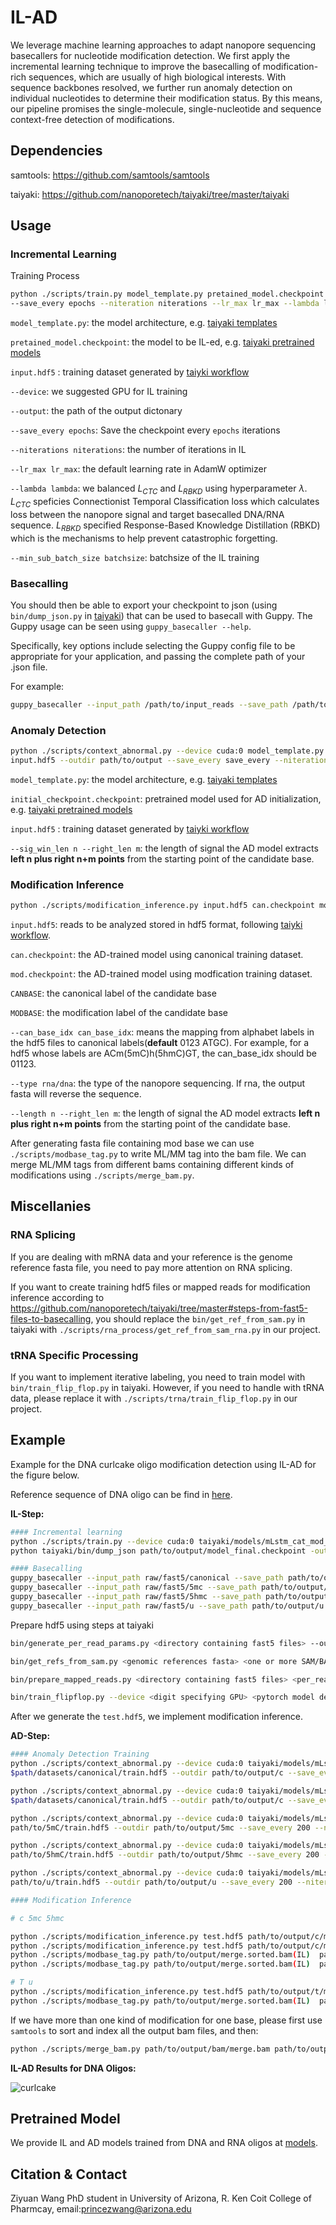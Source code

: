 # IL-AD

We leverage machine learning approaches to adapt nanopore sequencing basecallers for nucleotide modification detection. We first apply the incremental learning technique to improve the basecalling of modification-rich sequences, which are usually of high biological interests. With sequence backbones resolved, we further run anomaly detection on individual nucleotides to determine their modification status. By this means, our pipeline promises the single-molecule, single-nucleotide and sequence context-free detection of modifications. 


<!--  <p align='center'><img src="https://www.pharmacy.arizona.edu/sites/default/files/styles/az_medium/public/2023-05/HD3.png?itok=EBqnN-7q" width = "140" height = "200" alt="图片名称" align=center /></p> -->

## Dependencies

samtools: https://github.com/samtools/samtools

taiyaki: https://github.com/nanoporetech/taiyaki/tree/master/taiyaki

## Usage

### Incremental Learning

Training Process
```sh
python ./scripts/train.py model_template.py pretained_model.checkpoint input.hdf5 --device cuda:0 --outdir path/to/output \
--save_every epochs --niteration niterations --lr_max lr_max --lambda lambda --min_sub_batch_size batchsize
```

`model_template.py`: the model architecture, e.g. [taiyaki templates](https://github.com/nanoporetech/taiyaki/tree/master/models)

`pretained_model.checkpoint`: the model to be IL-ed, e.g. [taiyaki pretrained models](https://github.com/nanoporetech/taiyaki/tree/master/models)

`input.hdf5` : training dataset generated by [taiyki workflow](https://github.com/nanoporetech/taiyaki/tree/master?tab=readme-ov-file#steps-from-fast5-files-to-basecalling) 

`--device`: we suggested GPU for IL training

`--output`: the path of the output dictonary

`--save_every epochs`: Save the checkpoint every `epochs` iterations

`--niterations niterations`: the number of iterations in IL

`--lr_max lr_max`: the default learning rate in AdamW optimizer

`--lambda lambda`: we balanced $L_{CTC}$ and $L_{RBKD}$ using hyperparameter $\lambda$. $L_{CTC}$ speficies Connectionist Temporal Classification loss which calculates loss between the nanopore signal and target basecalled DNA/RNA sequence. $L_{RBKD}$ specified Response-Based Knowledge Distillation
(RBKD) which is the mechanisms to help prevent catastrophic forgetting.

`--min_sub_batch_size batchsize`: batchsize of the IL training

### Basecalling 

You should then be able to export your checkpoint to json (using `bin/dump_json.py` in [taiyaki](https://github.com/nanoporetech/taiyaki/tree/master)) that can be used to basecall with Guppy. The Guppy usage can be seen using `guppy_basecaller --help`.

Specifically, key options include selecting the Guppy config file to be appropriate for your application, and passing the complete path of your .json file.

For example:

```sh
guppy_basecaller --input_path /path/to/input_reads --save_path /path/to/save_dir --config path/to/config --model path/to/model --device cuda:0
```

### Anomaly Detection

```sh
python ./scripts/context_abnormal.py --device cuda:0 model_template.py initial_checkpoint.checkpoint \
input.hdf5 --outdir path/to/output --save_every save_every --niteration niteration  --sig_win_len n --min_sub_batch_size BATCHSIZE --right_len m --can BASE
```

`model_template.py`: the model architecture, e.g. [taiyaki templates](https://github.com/nanoporetech/taiyaki/tree/master/models)

`initial_checkpoint.checkpoint`: pretrained model used for AD initialization, e.g. [taiyaki pretrained models](https://github.com/nanoporetech/taiyaki/tree/master/models)

`input.hdf5` : training dataset generated by [taiyki workflow](https://github.com/nanoporetech/taiyaki/tree/master?tab=readme-ov-file#steps-from-fast5-files-to-basecalling) 

`--sig_win_len n --right_len m`: the length of signal the AD model extracts **left n plus right n+m points** from the starting point of the candidate base.

### Modification Inference

```sh
python ./scripts/modification_inference.py input.hdf5 can.checkpoint mod.checkpoint CANBASE MODBASE path/to/output/fasta --can_base_idx can_base_idx --type rna/dna --length n --right_len m
```

`input.hdf5`: reads to be analyzed stored in hdf5 format, following [taiyki workflow](https://github.com/nanoporetech/taiyaki/tree/master?tab=readme-ov-file#steps-from-fast5-files-to-basecalling).

`can.checkpoint`: the AD-trained model using canonical training dataset.

`mod.checkpoint`: the AD-trained model using modfication training dataset.

`CANBASE`: the canonical label of the candidate base

`MODBASE`: the modification label of the candidate base

`--can_base_idx can_base_idx`: means the mapping from alphabet labels in the hdf5 files to canonical labels(**default** 0123 ATGC). For example, for a hdf5 whose labels are ACm(5mC)h(5hmC)GT, the can_base_idx should be 01123.

`--type rna/dna`: the type of the nanopore sequencing. If rna, the output fasta will reverse the sequence.

`--length n --right_len m`: the length of signal the AD model extracts **left n plus right n+m points** from the starting point of the candidate base.


After generating fasta file containing mod base we can use `./scripts/modbase_tag.py` to write ML/MM tag into the bam file. We can merge ML/MM tags from different bams containing different kinds of modifications using `./scripts/merge_bam.py`.

## Miscellanies

### RNA Splicing

If you are dealing with mRNA data and your reference is the genome reference fasta file, you need to pay more attention on RNA splicing.

If you want to create training hdf5 files or mapped reads for modification inference according to https://github.com/nanoporetech/taiyaki/tree/master#steps-from-fast5-files-to-basecalling, you should replace the `bin/get_ref_from_sam.py` in taiyaki with `./scripts/rna_process/get_ref_from_sam_rna.py` in our project.

### tRNA Specific Processing

If you want to implement iterative labeling, you need to train model with `bin/train_flip_flop.py` in taiyaki. However, if you need to handle with tRNA data, please replace it with `./scripts/trna/train_flip_flop.py` in our project.


## Example

Example for the DNA curlcake oligo modification detection using IL-AD for the figure below.

Reference sequence of DNA oligo can be find in [here](https://github.com/wangziyuan66/IL-AD/blob/main/reference/dna.fa).

**IL-Step:**

```sh
#### Incremental learning
python ./scripts/train.py --device cuda:0 taiyaki/models/mLstm_cat_mod_flipflop.py taiyaki/models/mLstm_flipflop_model_r941_DNA.checkpoint train.hdf5 --outdir path/to/output --save_every 100 --niteration 500 --warmup_batches 5 --lr_max 5.0e-5
python taiyaki/bin/dump_json path/to/output/model_final.checkpoint -output path/to/output/model_final.json

#### Basecalling
guppy_basecaller --input_path raw/fast5/canonical --save_path path/to/output/canonical --align_ref path/to/refrence/genome --align_type auto --bam_out --model_file path/to/output/model_final.json --chunk_size 60 --device cuda:0 --disable_qscore_filtering
guppy_basecaller --input_path raw/fast5/5mc --save_path path/to/output/5mc --align_ref path/to/refrence/genome --align_type auto --bam_out --model_file path/to/output/model_final.json --chunk_size 60 --device cuda:0 --disable_qscore_filtering
guppy_basecaller --input_path raw/fast5/5hmc --save_path path/to/output/5hmc --align_ref path/to/refrence/genome --align_type auto --bam_out --model_file path/to/output/model_final.json --chunk_size 60 --device cuda:0 --disable_qscore_filtering
guppy_basecaller --input_path raw/fast5/u --save_path path/to/output/u --align_ref path/to/refrence/genome --align_type auto --bam_out --model_file path/to/output/model_final.json --chunk_size 60 --device cuda:0 --disable_qscore_filtering

```

Prepare hdf5 using steps at taiyaki

```sh
bin/generate_per_read_params.py <directory containing fast5 files> --output <name of output per_read_tsv file>

bin/get_refs_from_sam.py <genomic references fasta> <one or more SAM/BAM files> --output <name of output reference_fasta>

bin/prepare_mapped_reads.py <directory containing fast5 files> <per_read_tsv> <output mapped_signal_file>  <file containing model for remapping>  <reference_fasta>

bin/train_flipflop.py --device <digit specifying GPU> <pytorch model definition> <mapped-signal files to train with>
```

After we generate the `test.hdf5`, we implement modification inference.

**AD-Step:**

```sh
#### Anomaly Detection Training
python ./scripts/context_abnormal.py --device cuda:0 taiyaki/models/mLstm_cat_mod_flipflop.py taiyaki/models/mLstm_flipflop_model_r941_DNA.checkpoint \
$path/datasets/canonical/train.hdf5 --outdir path/to/output/c --save_every 200 --niteration 2000 --warmup_batches 50 --sig_win_len 20 --can C --min_sub_batch_size 1024 --right_len 10

python ./scripts/context_abnormal.py --device cuda:0 taiyaki/models/mLstm_cat_mod_flipflop.py taiyaki/models/mLstm_flipflop_model_r941_DNA.checkpoint \
$path/datasets/canonical/train.hdf5 --outdir path/to/output/c --save_every 200 --niteration 2000 --warmup_batches 50 --sig_win_len 20 --can T --min_sub_batch_size 1024 --right_len 10

python ./scripts/context_abnormal.py --device cuda:0 taiyaki/models/mLstm_cat_mod_flipflop.py taiyaki/models/mLstm_flipflop_model_r941_DNA.checkpoint \
path/to/5mC/train.hdf5 --outdir path/to/output/5mc --save_every 200 --niteration 2000 --warmup_batches 50 --sig_win_len 20 --can m --min_sub_batch_size 1024 --right_len 10

python ./scripts/context_abnormal.py --device cuda:0 taiyaki/models/mLstm_cat_mod_flipflop.py taiyaki/models/mLstm_flipflop_model_r941_DNA.checkpoint \
path/to/5hmC/train.hdf5 --outdir path/to/output/5hmc --save_every 200 --niteration 2000 --warmup_batches 50 --sig_win_len 20 --can h --min_sub_batch_size 1024 --right_len 10

python ./scripts/context_abnormal.py --device cuda:0 taiyaki/models/mLstm_cat_mod_flipflop.py taiyaki/models/mLstm_flipflop_model_r941_DNA.checkpoint \
path/to/u/train.hdf5 --outdir path/to/output/u --save_every 200 --niteration 2000 --warmup_batches 50 --sig_win_len 20 --can u --min_sub_batch_size 1024 --right_len 10

#### Modification Inference

# c 5mc 5hmc

python ./scripts/modification_inference.py test.hdf5 path/to/output/c/model_final.checkpoint path/to/output/5mc/model_final.checkpoint C m path/to/output/fasta/m.fasta --can_base_idx 0123 --length 20 --right_len 10
python ./scripts/modification_inference.py test.hdf5 path/to/output/c/model_final.checkpoint path/to/output/5hmc/model_final.checkpoint C h path/to/output/fasta/h.fasta --can_base_idx 0123 --length 20 --right_len 10
python ./scripts/modbase_tag.py path/to/output/merge.sorted.bam(IL)  path/to/output/fasta/m.fasta  path/to/output/fasta/m.ml path/to/output/bam/m.bam --can C --mod m 
python ./scripts/modbase_tag.py path/to/output/merge.sorted.bam(IL)  path/to/output/fasta/h.fasta  path/to/output/fasta/h.ml path/to/output/bam/h.bam --can C --mod h

# T u
python ./scripts/modification_inference.py test.hdf5 path/to/output/t/model_final.checkpoint path/to/output/u/model_final.checkpoint T u path/to/output/fasta/u.fasta --can_base_idx 0123 --length 20 --right_len 10
python ./scripts/modbase_tag.py path/to/output/merge.sorted.bam(IL)  path/to/output/fasta/u.fasta  path/to/output/fasta/u.ml path/to/output/bam/u.bam --can C --mod h
```

If we have more than one kind of modification for one base, please first use `samtools` to sort and index all the output bam files, and then:

```sh
python ./scripts/merge_bam.py path/to/output/bam/merge.bam path/to/output/bam/m.sorted.bam path/to/output/bam/h.sorted.bam 
```

**IL-AD Results for DNA Oligos:**

![curlcake](images/dna.png) 



<!--![curlcake](images/trna.jpeg)

<p align='center'><b>Incremental learning benefit the reads mappability of tRNA</b></p>-->

## Pretrained Model

We provide IL and AD models trained from DNA and RNA oligos at [models](models).

## Citation & Contact

Ziyuan Wang PhD student in University of Arizona, R. Ken Coit College of Pharmcay, email:princezwang@arizona.edu
